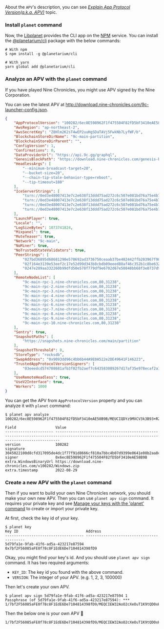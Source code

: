 About the `APV`'s description, you can see [*Explain App Protocol Version(a.k.a. APV)*](https://devforum.nine-chronicles.com/t/explain-app-protocol-version-a-k-a-apv/34) topic.

### Install `planet` command

Now, the [Libplanet](https://docs.libplanet.io) provides the CLI app on the [NPM](https://npmjs.com) service. You can install the [@planetarium/cli](https://npmjs.com/package/@planetarium/cli) package with the below commands:

```text
# With npm
$ npm install -g @planetarium/cli

# With yarn
yarn global add @planetarium/cli
```

### Analyze an APV with the `planet` command

If you have played Nine Chronicles, you might use APV signed by the Nine Corporation.

You can see the latest APV at http://download.nine-chronicles.com/9c-launcher-config.json.

```json
{
    "AppProtocolVersion": "100282/6ec8E598962F1f475504F82fD5bF3410eAE58B9B/MEUCIQDYz9MXCV3k3B93+R2GZs+BCnu8SwfZOZ4GQeCLKqjIfwIgFlC1AlOBs9KR4Y00MVBpmh9dGa6P6wEXy9NZNwGOrRU=/ZHUxNjpXaW5kb3dzQmluYXJ5VXJsdTU2Omh0dHBzOi8vZG93bmxvYWQubmluZS1jaHJvbmljbGVzLmNvbS92MTAwMjgyL1dpbmRvd3MuemlwdTk6dGltZXN0YW1wdTEwOjIwMjItMDgtMjll",
    "AwsRegion": "ap-northeast-2",
    "AwsSecretKey": "Z8Hlm2K2sT4wEP2uuHgSDaTAVj5FwkNb7LyfWF/b",
    "BlockchainStoreDirName": "9c-main-partition",
    "BlockchainStoreDirParent": "",
    "ConfigVersion": 1,
    "Confirmations": 0,
    "DataProviderUrl": "https://api.9c.gg/graphql",
    "GenesisBlockPath": "https://download.nine-chronicles.com/genesis-block-9c-main",
    "HeadlessArgs": [
        "--minimum-broadcast-target=20",
        "--bucket-size=20",
        "--chain-tip-stale-behavior-type=reboot",
        "--tip-timeout=180"
    ],
    "IceServerStrings": [
        "turn://0ed3e48007413e7c2e638f13ddd75ad272c6c507e081bd76a75e4b7adc86c9af:0apejou+ycZFfwtREeXFKdfLj2gCclKzz5ZJ49Cmy6I=@turn-us.planetarium.dev:3478",
        "turn://0ed3e48007413e7c2e638f13ddd75ad272c6c507e081bd76a75e4b7adc86c9af:0apejou+ycZFfwtREeXFKdfLj2gCclKzz5ZJ49Cmy6I=@turn-us2.planetarium.dev:3478",
        "turn://0ed3e48007413e7c2e638f13ddd75ad272c6c507e081bd76a75e4b7adc86c9af:0apejou+ycZFfwtREeXFKdfLj2gCclKzz5ZJ49Cmy6I=@turn-us3.planetarium.dev:3478",
        "turn://0ed3e48007413e7c2e638f13ddd75ad272c6c507e081bd76a75e4b7adc86c9af:0apejou+ycZFfwtREeXFKdfLj2gCclKzz5ZJ49Cmy6I=@turn-us5.planetarium.dev:3478"
    ],
    "LaunchPlayer": true,
    "Locale": "",
    "LogSizeBytes": 1073741824,
    "Mixpanel": true,
    "MuteTeaser": true,
    "Network": "9c-main",
    "NoMiner": true,
    "NoTrustedStateValidators": true,
    "PeerStrings": [
        "027bd36895d68681290e570692ad3736750ceaab37be402442ffb203967f98f7b6,9c-main-tcp-seed-1.planetarium.dev,31234",
        "02f164e3139e53eef2c17e52d99d343b8cbdb09eeed88af46c352b1c8be6329d71,9c-main-tcp-seed-2.planetarium.dev,31234",
        "0247e289aa332260b99dfd50e578f779df9e6702d67e50848bb68f3e0737d9b9a5,9c-main-tcp-seed-3.planetarium.dev,31234"
    ],
    "RemoteNodeList": [
        "9c-main-rpc-1.nine-chronicles.com,80,31238",
        "9c-main-rpc-2.nine-chronicles.com,80,31238",
        "9c-main-rpc-3.nine-chronicles.com,80,31238",
        "9c-main-rpc-4.nine-chronicles.com,80,31238",
        "9c-main-rpc-5.nine-chronicles.com,80,31238",
        "9c-main-rpc-6.nine-chronicles.com,80,31238",
        "9c-main-rpc-7.nine-chronicles.com,80,31238",
        "9c-main-rpc-8.nine-chronicles.com,80,31238",
        "9c-main-rpc-9.nine-chronicles.com,80,31238",
        "9c-main-rpc-10.nine-chronicles.com,80,31238"
    ],
    "Sentry": true,
    "SnapshotPaths": [
        "https://snapshots.nine-chronicles.com/main/partition"
    ],
    "SnapshotThreshold": 0,
    "StoreType": "rocksdb",
    "SwapAddress": "0x9093dd96c4bb6b44A9E0A522e2DE49641F146223",
    "TrustedAppProtocolVersionSigners": [
        "03eeedcd574708681afb3f02fb2aef7c643583089267d17af35e978ecaf2a1184e"
    ],
    "UseRemoteHeadless": true,
    "UseV2Interface": true,
    "Workers": 1000
}
```

You can get the APV from `AppProtocolVersion` property and you can analyze it with `planet` command:

```text
$ planet apv analyze 100282/6ec8E598962F1f475504F82fD5bF3410eAE58B9B/MEUCIQDYz9MXCV3k3B93+R2GZs+BCnu8SwfZOZ4GQeCLKqjIfwIgFlC1AlOBs9KR4Y00MVBpmh9dGa6P6wEXy9NZNwGOrRU=/ZHUxNjpXaW5kb3dzQmluYXJ5VXJsdTU2Omh0dHBzOi8vZG93bmxvYWQubmluZS1jaHJvbmljbGVzLmNvbS92MTAwMjgyL1dpbmRvd3MuemlwdTk6dGltZXN0YW1wdTEwOjIwMjItMDgtMjll

Field                  Value                                                                                                                                         
---------------------- ----------------------------------------------------------------------------------------------------------------------------------------------
version                100282                                                                                                                                        
signature              3045022100d8cfd317095de4dc1f77f91d8666cf810a7bbc4b07d9399e0641e08b2aa8c87f02201650b5025381b3d291e18d343150699a1f5d19ae8feb0117cbd35937018ead15
signer                 0x6ec8E598962F1f475504F82fD5bF3410eAE58B9B                                                                                                    
extra.WindowsBinaryUrl https://download.nine-chronicles.com/v100282/Windows.zip                                                                                      
extra.timestamp        2022-08-29
```

### Create a new APV with the `planet` command

Then if you want to build your own Nine Chronicles network, you should make your own new APV. Then you can use `planet apv sign` command. It requires your private key and see [Manage your keys with the 'planet' command](./manage-your-keys-with-the-planet-command) to create or import your private key.

At first, check the key id of your key.

```text
$ planet key
Key ID                               Address                                   
------------------------------------ ------------------------------------------
5d79fa1e-9fab-41f6-ad5a-423217e87594 0x7bf2F56085aFE0f78c8F1EdE6De7104814398fD9
```

Okay, you might find your key's id. And you should use `planet apv sign` command. It has two required arguments:

 - `KEY_ID`: The key id you found with the above command.
 - `VERSION`: The integer of your APV. (e.g. 1, 2, 3, 100000)

Then let's create your own APV.

```text
$ planet apv sign 5d79fa1e-9fab-41f6-ad5a-423217e87594 1  
Passphrase (of 5d79fa1e-9fab-41f6-ad5a-423217e87594): ***
1/7bf2F56085aFE0f78c8F1EdE6De7104814398fD9/MEQCIEW32AoO2cXeOuT1K9tQD0xHf4mEwVWXkZzR3qR3HUaKAiBRBSNdwKQs72r4rHSlLm3CSHtDY5WXmLnLckDgtY9GjA==
```

Then the below one is your own APV :tada: 

```text
1/7bf2F56085aFE0f78c8F1EdE6De7104814398fD9/MEQCIEW32AoO2cXeOuT1K9tQD0xHf4mEwVWXkZzR3qR3HUaKAiBRBSNdwKQs72r4rHSlLm3CSHtDY5WXmLnLckDgtY9GjA==
```
